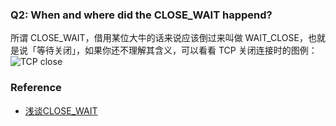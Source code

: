 ### Q2: When and where did the CLOSE_WAIT happend?  
所谓 CLOSE_WAIT，借用某位大牛的话来说应该倒过来叫做 WAIT_CLOSE，也就是说「等待关闭」，如果你还不理解其含义，可以看看 TCP 关闭连接时的图例：  
![TCP close](https://huoding.com/wp-content/uploads/2013/12/tcp_close.png)

### Reference  
- [浅谈CLOSE_WAIT](https://huoding.com/2016/01/19/488)

